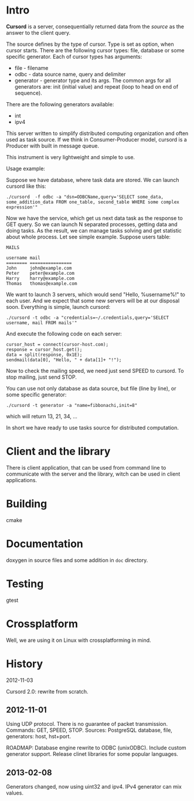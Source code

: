 <!-- @author     Merder Kim <hoxnox@gmail.com>  -->
<!-- @date       2012-06-01 12:32:54 -->
<!-- @copyright  Merder Kim  -->
<!-- BSD License -->

Intro
=====

**Cursord** is a server, consequentially returned data from the *source* as
the answer to the client query.

The source defines by the type of cursor. Type is set as option, when
cursor starts. There are the following cursor types: file, database or some
specific generator. Each of cursor types has arguments:
	
* file - filename
* odbc - data source name, query and delimiter
* generator - generator type and its args. The common args for all
  generators are: init (initial value) and repeat (loop to head on end of
  sequence).

There are the following generators available:

* int
* ipv4

This server written to simplify distributed computing organization and
often used as task source. If we think in Consumer-Producer model, cursord
is a Producer with built in message queue.

This instrument is very lightweight and simple to use.

Usage example:

Suppose we have database, where task data are stored. We can launch cursord
like this:

	./cursord  -f odbc -a "dsn=ODBCName,query='SELECT some_data,
	some_addition_data FROM one_table, second_table WHERE some complex expression'"

Now we have the service, which get us next data task as the response to GET
query. So we can launch N separated processes, getting data and doing
tasks. As the result, we can manage tasks solving and get statistic about
whole process. Let see simple example. Suppose users table:

	MAILS

	username mail
	======== ================
	John     john@example.com
	Peter    peter@example.com
	Harry    harry@example.com
	Thomas   thomas@example.com

We want to launch 3 servers, which would send "Hello, %username%!" to each
user. And we expect that some new servers will be at our disposal soon.
Everything is simple, launch cursord:

	./cursord -t odbc -a "credentials=~/.credentials,query='SELECT username, mail FROM mails'"

And execute the following code on each server:

	cursor_host = connect(cursor-host.com);
	response = cursor_host.get();
	data = split(response, 0x1E);
	sendmail(data[0], "Hello, " + data[1]+ "!");

Now to check the mailing speed, we need just send SPEED to cursord. To stop
mailing, just send STOP.

You can use not only database as data source, but file (line by line), or
some specific generator:

	./cursord -t generator -a "name=fibbonachi,init=8"

which will return 13, 21, 34, ...

In short we have ready to use tasks source for distributed computation.

Client and the library
======================

There is client application, that can be used from command line to
communicate with the server and the library, witch can be used in client
applications.

Building
========

cmake

Documentation
=============

doxygen in source files and some addition in `doc` directory.

Testing
=======

gtest

Crossplatform
=============

Well, we are using it on Linux with crossplatforming in mind.

History
=======

2012-11-03

Cursord 2.0: rewrite from scratch.

2012-11-01
----------

Using UDP protocol. There is no guarantee of packet transmission. Commands:
GET, SPEED, STOP. Sources: PostgreSQL database, file, generators: host,
hst+port.

ROADMAP: Database engine rewrite to ODBC (unixODBC). Include custom
         generator support. Release clinet libraries for some popular
         languages.

2013-02-08
----------

Generators changed, now using uint32 and ipv4. IPv4 generator can mix
values.
